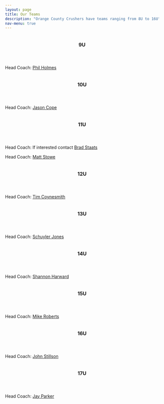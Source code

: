 ```yaml
---
layout: page
title: Our Teams
description: "Orange County Crushers have teams ranging from 8U to 16U"
nav-menu: true
---
```


<!-- Main -->
<div id="main">

<!-- Two -->
<section id="two" class="spotlights">
        <section>
                <!-- FIXME
                <a href="9u.html" class="image">
                -->
                        <img src="assets/images/9u.jpg" alt="" data-position="top center" />
                <!-- FIXME
                </a>
                -->
                <div class="content">
                        <div class="inner">
                                <header class="major">
                                        <h3>9U</h3>
                                </header>
                                <p>Head Coach: <a href="mailto:pjholmes99@gmail.com">Phil Holmes</a></p>
                                <!--
                                <ul class="actions">
                                        <li><a href="9u.html" class="button">Learn more</a></li>
                                </ul>
                                -->
                        </div>
                </div>
        </section>
	<section>
                <!-- FIXME
		<a href="10u.html" class="image">
                -->
			<img src="assets/images/10u.jpg" alt="" data-position="top center" />
                <!-- FIXME
		</a>
                -->
		<div class="content">
			<div class="inner">
				<header class="major">
					<h3>10U</h3>
				</header>
				<p>Head Coach: <a href="mailto:jason@imagequalitylabs.com">Jason Cope</a></p>
                                <!--
				<ul class="actions">
					<li><a href="10u.html" class="button">Learn more</a></li>
				</ul>
                                -->
			</div>
		</div>
	</section>
	<section>
                <!-- FIXME
		<a href="11u.html" class="image">
                -->
			<img src="assets/images/11u.jpg" alt="" data-position="25% 25%" />
                <!-- FIXME
		</a>
                -->
		<div class="content">
			<div class="inner">
				<header class="major">
					<h3>11U</h3>
				</header>
                                <p>Head Coach: If interested contact <a href="mailto:bstaats@gmail.com">Brad Staats</a></p>
				<p>Head Coach: <a href="mailto:stowe4077@gmail.com">Matt Stowe</a></p>
                                <!-- FIXME
				<ul class="actions">
					<li><a href="11u.html" class="button">Learn more</a></li>
				</ul>
                                -->
			</div>
		</div>
	</section>
	<section>
                <!-- FIXME
		<a href="12u.html" class="image">
                -->
			<img src="assets/images/12u.jpg" alt="" data-position="25% 25%" />
                <!-- FIXME
		</a>
                -->
		<div class="content">
			<div class="inner">
				<header class="major">
					<h3>12U</h3>
				</header>
				<p>Head Coach: <a href="mailto:coynesmith@gmail.com">Tim Coynesmith</a></p>
                                <!-- FIXME
				<ul class="actions">
					<li><a href="12u.html" class="button">Learn more</a></li>
				</ul>
                                -->
			</div>
		</div>
	</section>
	<section>
                <!-- FIXME
		<a href="13u.html" class="image">
                -->
			<img src="assets/images/13u.jpg" alt="" data-position="25% 25%" />
                <!-- FIXME
		</a>
                -->
		<div class="content">
			<div class="inner">
				<header class="major">
					<h3>13U</h3>
				</header>
				<p>Head Coach: <a href="mailto:schuyler.jones@duke.edu">Schuyler Jones</a></p>
                                <!-- FIXME
				<ul class="actions">
					<li><a href="13u.html" class="button">Learn more</a></li>
				</ul>
                                -->
			</div>
		</div>
	</section>
	<section>
                <!-- FIXME
		<a href="14u.html" class="image">
                -->
			<img src="assets/images/14u.jpg" alt="" data-position="25% 25%" />
                <!-- FIXME
		</a>
                -->
		<div class="content">
			<div class="inner">
				<header class="major">
					<h3>14U</h3>
				</header>
				<p>Head Coach: <a href="mailto:sharward73@gmail.com">Shannon Harward</a></p>
                                <!-- FIXME
				<ul class="actions">
					<li><a href="14u.html" class="button">Learn more</a></li>
				</ul>
                                -->
			</div>
		</div>
	</section>
	<section>
                <!-- FIXME
		<a href="15u.html" class="image">
                -->
			<img src="assets/images/15u.jpg" alt="" data-position="25% 25%" />
                <!-- FIXME
		</a>
                -->
		<div class="content">
			<div class="inner">
				<header class="major">
					<h3>15U</h3>
				</header>
				<p>Head Coach: <a href="mailto:mpr1020@yahoo.com">Mike Roberts</a></p>
                                <!-- FIXME
				<ul class="actions">
					<li><a href="15u.html" class="button">Learn more</a></li>
				</ul>
                                -->
			</div>
		</div>
	</section>
	<section>
                <!-- FIXME
		<a href="16u.html" class="image">
                -->
			<img src="assets/images/16u1.jpg" alt="" data-position="25% 25%" />
                <!-- FIXME
		</a>
                -->
		<div class="content">
			<div class="inner">
				<header class="major">
					<h3>16U</h3>
				</header>
				<p>Head Coach: <a href="mailto:jstillson10@gmail.com">John Stillson</a></p>
                                <!-- FIXME
				<ul class="actions">
					<li><a href="16u.html" class="button">Learn more</a></li>
				</ul>
                                -->
			</div>
		</div>
	</section>
	<section>
                <!-- FIXME
		<a href="17u.html" class="image">
                -->
			<img src="assets/images/17u.jpg" alt="" data-position="25% 25%" />
                <!-- FIXME
		</a>
                -->
		<div class="content">
			<div class="inner">
				<header class="major">
					<h3>17U</h3>
				</header>
				<p>Head Coach: <a href="mailto:jamesmparker93@gmail.com">Jay Parker</a></p>
                                <!-- FIXME
				<ul class="actions">
					<li><a href="17u.html" class="button">Learn more</a></li>
				</ul>
                                -->
			</div>
		</div>
	</section>
</section>
</div>
